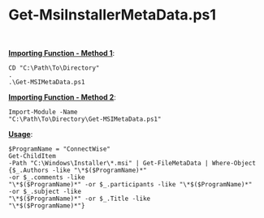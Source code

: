 <h1>Get-MsiInstallerMetaData.ps1</h1><br />

<b><ins>Importing Function - Method 1</ins></b>:<br />

<code>CD "C:\Path\To\Directory"</code><br />
<code>. .\Get-MSIMetaData.ps1</code><br />

<b><ins>Importing Function - Method 2</ins></b>:<br />

<code>Import-Module -Name "C:\Path\To\Directory\Get-MSIMetaData.ps1"</code><br />

<b><ins>Usage</ins></b>:<br />

<code>$ProgramName = "ConnectWise"</code><br />
<code>Get-ChildItem -Path "C:\Windows\Installer\\*.msi" | Get-FileMetaData | Where-Object {$_.Authors -like "\*$($ProgramName)\*" -or $_.comments -like "\*$($ProgramName)\*" -or $_.participants -like "\*$($ProgramName)\*" -or $_.subject -like "\*$($ProgramName)\*" -or $_.Title -like "\*$($ProgramName)\*"}</code><br />




